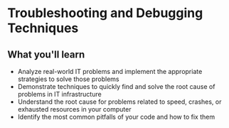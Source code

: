 # Troubleshooting and Debugging Techniques

## What you'll learn

- Analyze real-world IT problems and implement the appropriate strategies to solve those problems
- Demonstrate techniques to quickly find and solve the root cause of problems in IT infrastructure
- Understand the root cause for problems related to speed, crashes, or exhausted resources in your computer
- Identify the most common pitfalls of your code and how to fix them